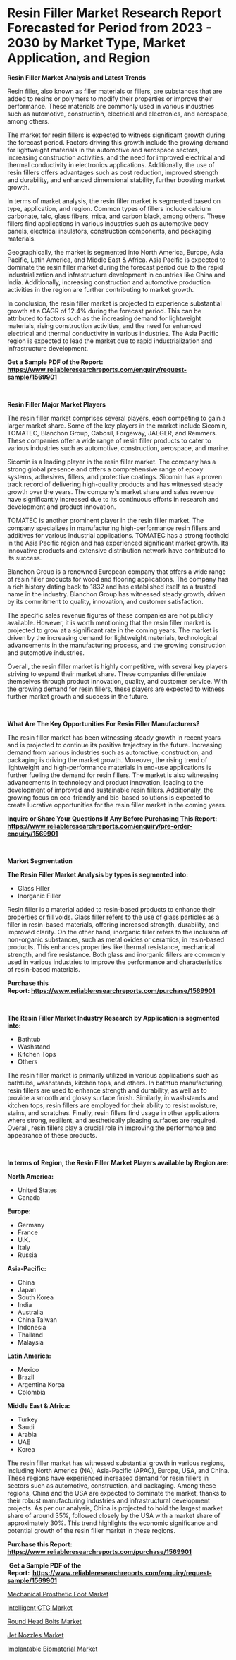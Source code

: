<p><h1>Resin Filler Market Research Report Forecasted for Period from 2023 -  2030 by Market Type, Market Application, and Region</h1></p><p><strong>Resin Filler Market Analysis and Latest Trends</strong></p>
<p><p>Resin filler, also known as filler materials or fillers, are substances that are added to resins or polymers to modify their properties or improve their performance. These materials are commonly used in various industries such as automotive, construction, electrical and electronics, and aerospace, among others.</p><p>The market for resin fillers is expected to witness significant growth during the forecast period. Factors driving this growth include the growing demand for lightweight materials in the automotive and aerospace sectors, increasing construction activities, and the need for improved electrical and thermal conductivity in electronics applications. Additionally, the use of resin fillers offers advantages such as cost reduction, improved strength and durability, and enhanced dimensional stability, further boosting market growth.</p><p>In terms of market analysis, the resin filler market is segmented based on type, application, and region. Common types of fillers include calcium carbonate, talc, glass fibers, mica, and carbon black, among others. These fillers find applications in various industries such as automotive body panels, electrical insulators, construction components, and packaging materials.</p><p>Geographically, the market is segmented into North America, Europe, Asia Pacific, Latin America, and Middle East & Africa. Asia Pacific is expected to dominate the resin filler market during the forecast period due to the rapid industrialization and infrastructure development in countries like China and India. Additionally, increasing construction and automotive production activities in the region are further contributing to market growth.</p><p>In conclusion, the resin filler market is projected to experience substantial growth at a CAGR of 12.4% during the forecast period. This can be attributed to factors such as the increasing demand for lightweight materials, rising construction activities, and the need for enhanced electrical and thermal conductivity in various industries. The Asia Pacific region is expected to lead the market due to rapid industrialization and infrastructure development.</p></p>
<p><strong>Get a Sample PDF of the Report:&nbsp; <a href="https://www.reliableresearchreports.com/enquiry/request-sample/1569901">https://www.reliableresearchreports.com/enquiry/request-sample/1569901</a></strong></p>
<p>&nbsp;</p>
<p><strong>Resin Filler Major Market Players</strong></p>
<p><p>The resin filler market comprises several players, each competing to gain a larger market share. Some of the key players in the market include Sicomin, TOMATEC, Blanchon Group, Cabosil, Forgeway, JAEGER, and Remmers. These companies offer a wide range of resin filler products to cater to various industries such as automotive, construction, aerospace, and marine.</p><p>Sicomin is a leading player in the resin filler market. The company has a strong global presence and offers a comprehensive range of epoxy systems, adhesives, fillers, and protective coatings. Sicomin has a proven track record of delivering high-quality products and has witnessed steady growth over the years. The company's market share and sales revenue have significantly increased due to its continuous efforts in research and development and product innovation.</p><p>TOMATEC is another prominent player in the resin filler market. The company specializes in manufacturing high-performance resin fillers and additives for various industrial applications. TOMATEC has a strong foothold in the Asia Pacific region and has experienced significant market growth. Its innovative products and extensive distribution network have contributed to its success.</p><p>Blanchon Group is a renowned European company that offers a wide range of resin filler products for wood and flooring applications. The company has a rich history dating back to 1832 and has established itself as a trusted name in the industry. Blanchon Group has witnessed steady growth, driven by its commitment to quality, innovation, and customer satisfaction.</p><p>The specific sales revenue figures of these companies are not publicly available. However, it is worth mentioning that the resin filler market is projected to grow at a significant rate in the coming years. The market is driven by the increasing demand for lightweight materials, technological advancements in the manufacturing process, and the growing construction and automotive industries.</p><p>Overall, the resin filler market is highly competitive, with several key players striving to expand their market share. These companies differentiate themselves through product innovation, quality, and customer service. With the growing demand for resin fillers, these players are expected to witness further market growth and success in the future.</p></p>
<p>&nbsp;</p>
<p><strong>What Are The Key Opportunities For Resin Filler Manufacturers?</strong></p>
<p><p>The resin filler market has been witnessing steady growth in recent years and is projected to continue its positive trajectory in the future. Increasing demand from various industries such as automotive, construction, and packaging is driving the market growth. Moreover, the rising trend of lightweight and high-performance materials in end-use applications is further fueling the demand for resin fillers. The market is also witnessing advancements in technology and product innovation, leading to the development of improved and sustainable resin fillers. Additionally, the growing focus on eco-friendly and bio-based solutions is expected to create lucrative opportunities for the resin filler market in the coming years.</p></p>
<p><strong>Inquire or Share Your Questions If Any Before Purchasing This Report: <a href="https://www.reliableresearchreports.com/enquiry/pre-order-enquiry/1569901">https://www.reliableresearchreports.com/enquiry/pre-order-enquiry/1569901</a></strong></p>
<p>&nbsp;</p>
<p><strong>Market Segmentation</strong></p>
<p><strong>The Resin Filler Market Analysis by types is segmented into:</strong></p>
<p><ul><li>Glass Filler</li><li>Inorganic Filler</li></ul></p>
<p><p>Resin filler is a material added to resin-based products to enhance their properties or fill voids. Glass filler refers to the use of glass particles as a filler in resin-based materials, offering increased strength, durability, and improved clarity. On the other hand, inorganic filler refers to the inclusion of non-organic substances, such as metal oxides or ceramics, in resin-based products. This enhances properties like thermal resistance, mechanical strength, and fire resistance. Both glass and inorganic fillers are commonly used in various industries to improve the performance and characteristics of resin-based materials.</p></p>
<p><strong>Purchase this Report:&nbsp;<a href="https://www.reliableresearchreports.com/purchase/1569901">https://www.reliableresearchreports.com/purchase/1569901</a></strong></p>
<p>&nbsp;</p>
<p><strong>The Resin Filler Market Industry Research by Application is segmented into:</strong></p>
<p><ul><li>Bathtub</li><li>Washstand</li><li>Kitchen Tops</li><li>Others</li></ul></p>
<p><p>The resin filler market is primarily utilized in various applications such as bathtubs, washstands, kitchen tops, and others. In bathtub manufacturing, resin fillers are used to enhance strength and durability, as well as to provide a smooth and glossy surface finish. Similarly, in washstands and kitchen tops, resin fillers are employed for their ability to resist moisture, stains, and scratches. Finally, resin fillers find usage in other applications where strong, resilient, and aesthetically pleasing surfaces are required. Overall, resin fillers play a crucial role in improving the performance and appearance of these products.</p></p>
<p>&nbsp;</p>
<p><strong>In terms of Region, the Resin Filler Market Players available by Region are:</strong></p>
<p>
    <p> <strong> North America: </strong>
        <ul>
            <li>United States</li>
            <li>Canada</li>
        </ul>
        </p> 
    <p> <strong> Europe: </strong>
        <ul>
            <li>Germany</li>
            <li>France</li>
            <li>U.K.</li>
            <li>Italy</li>
            <li>Russia</li>
        </ul>
        </p> 
    <p> <strong> Asia-Pacific: </strong>
        <ul>
            <li>China</li>
            <li>Japan</li>
            <li>South Korea</li>
            <li>India</li>
            <li>Australia</li>
            <li>China Taiwan</li>
            <li>Indonesia</li>
            <li>Thailand</li>
            <li>Malaysia</li>
        </ul>
        </p> 
    <p> <strong> Latin America: </strong>
        <ul>
            <li>Mexico</li>
            <li>Brazil</li>
            <li>Argentina Korea</li>
            <li>Colombia</li>
        </ul>
        </p> 
    <p> <strong> Middle East & Africa: </strong>
        <ul>
            <li>Turkey</li>
            <li>Saudi</li>
            <li>Arabia</li>
            <li>UAE</li>
            <li>Korea</li>
        </ul>
    </p>
    </p>
<p><p>The resin filler market has witnessed substantial growth in various regions, including North America (NA), Asia-Pacific (APAC), Europe, USA, and China. These regions have experienced increased demand for resin fillers in sectors such as automotive, construction, and packaging. Among these regions, China and the USA are expected to dominate the market, thanks to their robust manufacturing industries and infrastructural development projects. As per our analysis, China is projected to hold the largest market share of around 35%, followed closely by the USA with a market share of approximately 30%. This trend highlights the economic significance and potential growth of the resin filler market in these regions.</p></p>
<p><strong>Purchase this Report: <a href="https://www.reliableresearchreports.com/purchase/1569901">https://www.reliableresearchreports.com/purchase/1569901</a></strong></p>
<p>&nbsp;<strong>Get a Sample PDF of the Report:&nbsp;&nbsp;<a href="https://www.reliableresearchreports.com/enquiry/request-sample/1569901">https://www.reliableresearchreports.com/enquiry/request-sample/1569901</a></strong></p>
<p><strong></strong></p>
<p><p><a href="https://medium.com/@larrycrooks1923/mechanical-prosthetic-foot-market-size-reveals-the-best-marketing-channels-in-global-industry-ee492fd77d7d">Mechanical Prosthetic Foot Market</a></p><p><a href="https://medium.com/@trystanward/intelligent-ctg-market-insight-market-trends-growth-forecasted-from-2023-to-2030-17ce5cffb978">Intelligent CTG Market</a></p><p><a href="https://github.com/kipkeeva/Market-Research-Report-List-1/blob/main/round-head-bolts-market.md">Round Head Bolts Market</a></p><p><a href="https://github.com/kuntayevaz/Market-Research-Report-List-1/blob/main/jet-nozzles-market.md">Jet Nozzles Market</a></p><p><a href="https://www.linkedin.com/pulse/implantable-biomaterial-market-size-share-global-analysis-4aese/">Implantable Biomaterial Market</a></p></p>
